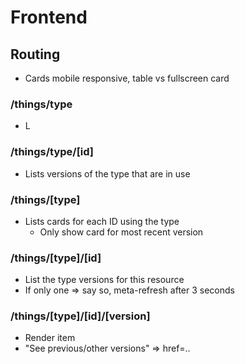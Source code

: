 # Frontend

## Routing

- Cards mobile responsive, table vs fullscreen card

### /things/type

- L

### /things/type/[id]

- Lists versions of the type that are in use

### /things/[type]

- Lists cards for each ID using the type
    - Only show card for most recent version
<!-- - All versions for the type -->

### /things/[type]/[id]

- List the type versions for this resource
- If only one => say so, meta-refresh after 3 seconds

### /things/[type]/[id]/[version]

- Render item
- "See previous/other versions" => href=..